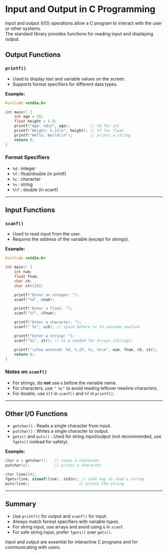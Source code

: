 # Input and Output in C Programming

Input and output (I/O) operations allow a C program to interact with the user or other systems.  
The standard library provides functions for reading input and displaying output.

## Output Functions

### `printf()`
- Used to display text and variable values on the screen.
- Supports format specifiers for different data types.

**Example:**
```c
#include <stdio.h>

int main() {
    int age = 20;
    float height = 5.9;
    printf("Age: %d\n", age);         // %d for int
    printf("Height: %.1f\n", height); // %f for float
    printf("Hello, World!\n");        // prints a string
    return 0;
}
```

### Format Specifiers
- `%d` : integer
- `%f` : float/double (in printf)
- `%c` : character
- `%s` : string
- `%lf` : double (in scanf)

---

## Input Functions

### `scanf()`
- Used to read input from the user.
- Requires the address of the variable (except for strings).

**Example:**
```c
#include <stdio.h>

int main() {
    int num;
    float fnum;
    char ch;
    char str[20];

    printf("Enter an integer: ");
    scanf("%d", &num);

    printf("Enter a float: ");
    scanf("%f", &fnum);

    printf("Enter a character: ");
    scanf(" %c", &ch); // space before %c to consume newline

    printf("Enter a string: ");
    scanf("%s", str); // no & needed for arrays (strings)

    printf("\nYou entered: %d, %.2f, %c, %s\n", num, fnum, ch, str);
    return 0;
}
```

### Notes on `scanf()`
- For strings, do **not** use `&` before the variable name.
- For characters, use `" %c"` to avoid reading leftover newline characters.
- For double, use `%lf` in `scanf()` and `%f` in `printf()`.

---

## Other I/O Functions

- `getchar()` : Reads a single character from input.
- `putchar()` : Writes a single character to output.
- `gets()` and `puts()` : Used for string input/output (not recommended, use `fgets()` instead for safety).

**Example:**
```c
char c = getchar();   // reads a character
putchar(c);           // prints a character

char line[50];
fgets(line, sizeof(line), stdin); // safe way to read a string
puts(line);                      // prints the string
```

---

## Summary

- Use `printf()` for output and `scanf()` for input.
- Always match format specifiers with variable types.
- For string input, use arrays and avoid using `&` in `scanf`.
- For safe string input, prefer `fgets()` over `gets()`.

Input and output are essential for interactive C programs and for communicating with users.